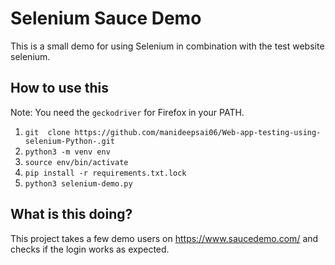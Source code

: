 # Selenium Sauce Demo

This is a small demo for using Selenium in combination with the test website selenium.

## How to use this

Note: You need the `geckodriver` for Firefox in your PATH.

1. `git  clone https://github.com/manideepsai06/Web-app-testing-using-selenium-Python-.git`
2. `python3 -m venv env`
3. `source env/bin/activate`
4. `pip install -r requirements.txt.lock`
5. `python3 selenium-demo.py`

## What is this doing?

This project takes a few demo users on https://www.saucedemo.com/ and checks if the login works as expected.
